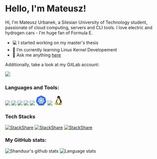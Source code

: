 # Hello, I'm Mateusz!

Hi, I'm Mateusz Urbanek, a Silesian University of Technology student, passionate of cloud computing, servers and CLI tools. 
I love electric and hydrogen cars - I'm huge fan of Formula E.

- 💻 I started working on my master's thesis
- 🌱 I’m currently learning Linux Kernel Developement
- 💬 Ask me anything [here](https://github.com/Shanduur/shanduur/issues)

Additionally, take a look at my GitLab account: 

<code><a href="https://gitlab.com/Shanduur"><img height="32" src="https://about.gitlab.com/images/press/logo/png/gitlab-icon-rgb.png"></a></code>

### Languages and Tools: 

<code><a href="https://github.com/topics/python"><img height="32" src="https://upload.wikimedia.org/wikipedia/commons/0/05/Go_Logo_Blue.svg"></a></code>
<code><a href="https://github.com/topics/go"><img height="32" src="https://upload.wikimedia.org/wikipedia/commons/c/c3/Python-logo-notext.svg"></a></code>
<code><a href="https://github.com/topics/c"><img height="32" src="https://iconape.com/wp-content/png_logo_vector/c-programming-language-logo.png"></a></code>
<code><a href="https://github.com/topics/postgresql"><img height="32" src="https://upload.wikimedia.org/wikipedia/commons/2/29/Postgresql_elephant.svg"></a></code>
<code><a href="https://github.com/topics/docker"><img height="32" src="https://www.docker.com/wp-content/uploads/2022/03/Moby-logo.png.webp"></a></code> 
<code><a href="https://github.com/topics/kubernetes"><img height="32" src="https://raw.githubusercontent.com/kubernetes/kubernetes/master/logo/logo.svg"></a></code>
<code><a href="https://www.proxmox.com/en/proxmox-ve"><img height="32" src="https://www.proxmox.com/images/proxmox/proxmox-logo-color-stacked.png"></a></code>
<code><a href="https://github.com/topics/linux"><img height="32" src="https://raw.githubusercontent.com/github/explore/80688e429a7d4ef2fca1e82350fe8e3517d3494d/topics/linux/linux.png"></a></code>

### Tech Stacks

[![StackShare](https://img.shields.io/badge/tech--stack-personal-blue)](https://stackshare.io/shanduur/my-stack)
[![StackShare](https://img.shields.io/badge/tech--stack-me%40sat-yellow)](https://stackshare.io/shanduur/silesian-aerospace-technologies)
[![StackShare](https://img.shields.io/badge/tech--stack-me%40asseco-red)](https://stackshare.io/shanduur/asseco)

### My GitHub stats:

![Shanduur's github stats](https://github-readme-stats.vercel.app/api?username=shanduur&show_icons=true&count_private=true)
![Language stats](https://github-readme-stats.vercel.app/api/top-langs/?username=shanduur&layout=compact&exclude_repo=shanduur.github.io)
